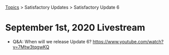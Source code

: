 [Topics](../../topics.md) > Satisfactory Updates > Satisfactory Update 6

# September 1st, 2020 Livestream
* Q&A: When will we release Update 6? https://www.youtube.com/watch?v=7Mtw3tqgwKQ
